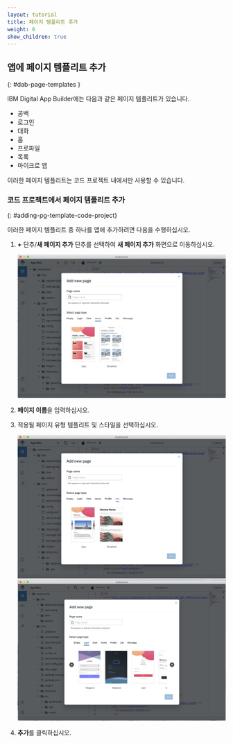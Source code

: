 ```yaml
---
layout: tutorial
title: 페이지 템플리트 추가
weight: 6
show_children: true
---
```

<!-- NLS_CHARSET=UTF-8 -->
## 앱에 페이지 템플리트 추가
{: #dab-page-templates }

IBM Digital App Builder에는 다음과 같은 페이지 템플리트가 있습니다.
* 공백
* 로그인
* 대화
* 홈
* 프로파일
* 목록
* 마이크로 앱

이러한 페이지 템플리트는 코드 프로젝트 내에서만 사용할 수 있습니다. 

### 코드 프로젝트에서 페이지 템플리트 추가
{: #adding-pg-template-code-project}

이러한 페이지 템플리트 중 하나를 앱에 추가하려면 다음을 수행하십시오.

1. **+** 단추/**새 페이지 추가** 단추를 선택하여 **새 페이지 추가** 화면으로 이동하십시오.

    ![새 페이지 추가](home_page.png)

2. **페이지 이름**을 입력하십시오.
3. 적용될 페이지 유형 템플리트 및 스타일을 선택하십시오.

    ![목록 페이지](list_page.png)
    ![로그인 페이지](login_page.png)

4. **추가**를 클릭하십시오.   
